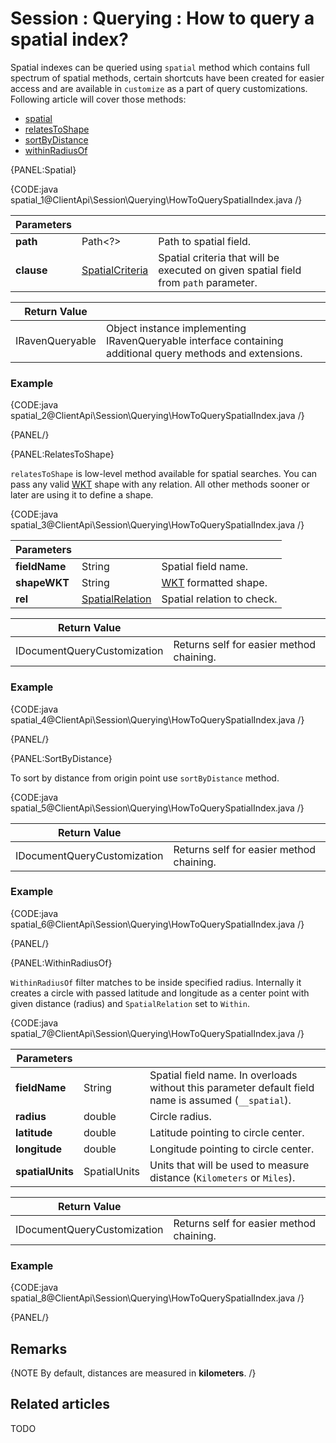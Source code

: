 # Session : Querying : How to query a spatial index?

Spatial indexes can be queried using `spatial` method which contains full spectrum of spatial methods, certain shortcuts have been created for easier access and are available in `customize` as a part of query customizations. Following article will cover those methods:

- [spatial](../../../client-api/session/querying/how-to-query-a-spatial-index#spatial)
- [relatesToShape](../../../client-api/session/querying/how-to-query-a-spatial-index#relatestoshape)
- [sortByDistance](../../../client-api/session/querying/how-to-query-a-spatial-index#sortbydistance)
- [withinRadiusOf](../../../client-api/session/querying/how-to-query-a-spatial-index#withinradiusof)

{PANEL:Spatial}

{CODE:java spatial_1@ClientApi\Session\Querying\HowToQuerySpatialIndex.java /}

| Parameters | | |
| ------------- | ------------- | ----- |
| **path** | Path<?> | Path to spatial field. |
| **clause** | [SpatialCriteria](../../../glossary/spatial-criteria-factory) | Spatial criteria that will be executed on given spatial field from `path` parameter. |

| Return Value | |
| ------------- | ----- |
| IRavenQueryable | Object instance implementing IRavenQueryable interface containing additional query methods and extensions. |

### Example

{CODE:java spatial_2@ClientApi\Session\Querying\HowToQuerySpatialIndex.java /}

{PANEL/}

{PANEL:RelatesToShape}

`relatesToShape` is low-level method available for spatial searches. You can pass any valid [WKT](http://en.wikipedia.org/wiki/Well-known_text) shape with any relation.  All other methods sooner or later are using it to define a shape.

{CODE:java spatial_3@ClientApi\Session\Querying\HowToQuerySpatialIndex.java /}

| Parameters | | |
| ------------- | ------------- | ----- |
| **fieldName** | String | Spatial field name. |
| **shapeWKT** | String | [WKT](http://en.wikipedia.org/wiki/Well-known_text) formatted shape. |
| **rel** | [SpatialRelation](../../../glossary/spatial-relation) | Spatial relation to check. |

| Return Value | |
| ------------- | ----- |
| IDocumentQueryCustomization | Returns self for easier method chaining. |

### Example

{CODE:java spatial_4@ClientApi\Session\Querying\HowToQuerySpatialIndex.java /}

{PANEL/}

{PANEL:SortByDistance}

To sort by distance from origin point use `sortByDistance` method.

{CODE:java spatial_5@ClientApi\Session\Querying\HowToQuerySpatialIndex.java /}

| Return Value | |
| ------------- | ----- |
| IDocumentQueryCustomization | Returns self for easier method chaining. |

### Example

{CODE:java spatial_6@ClientApi\Session\Querying\HowToQuerySpatialIndex.java /}

{PANEL/}

{PANEL:WithinRadiusOf}

`WithinRadiusOf` filter matches to be inside specified radius. Internally it creates a circle with passed latitude and longitude as a center point with given distance (radius) and `SpatialRelation` set to `Within`.

{CODE:java spatial_7@ClientApi\Session\Querying\HowToQuerySpatialIndex.java /}

| Parameters | | |
| ------------- | ------------- | ----- |
| **fieldName** | String | Spatial field name. In overloads without this parameter default field name is assumed (`__spatial`). |
| **radius** | double | Circle radius. | 
| **latitude** | double | Latitude pointing to circle center. |
| **longitude** | double | Longitude pointing to circle center. |
| **spatialUnits** | SpatialUnits | Units that will be used to measure distance (`Kilometers` or `Miles`). |

| Return Value | |
| ------------- | ----- |
| IDocumentQueryCustomization | Returns self for easier method chaining. |

### Example

{CODE:java spatial_8@ClientApi\Session\Querying\HowToQuerySpatialIndex.java /}

{PANEL/}

## Remarks

{NOTE By default, distances are measured in **kilometers**. /}

## Related articles

TODO